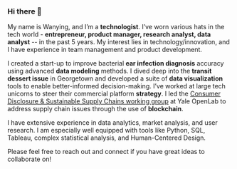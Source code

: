 ### Hi there 👋
My name is Wanying, and I’m a **technologist**. I’ve worn various hats in the tech world - **entrepreneur, product manager, research analyst, data analyst** -- in the past 5 years. My interest lies in technology/innovation, and I have experience in team management and product development. 

I created a start-up to improve bacterial **ear infection diagnosis** accuracy using advanced **data modeling** methods. I dived deep into the **transit dessert issue** in Georgetown and developed a suite of **data visualization** tools to enable better-informed decision-making. I’ve worked at large tech unicorns to steer their commercial platform **strategy**. I led the [Consumer Disclosure & Sustainable Supply Chains working group](https://collabathon-docs.openclimate.earth/hacks/team-contributions/consumer-disclosure-and-sustainable-supply-chains) at Yale OpenLab to address supply chain issues through the use of **blockchain**.

I have extensive experience in data analytics, market analysis, and user research. I am especially well equipped with tools like Python, SQL, Tableau, complex statistical analysis, and Human-Centered Design.

Please feel free to reach out and connect if you have great ideas to collaborate on!



<!--
**wanying4/wanying4** is a ✨ _special_ ✨ repository because its `README.md` (this file) appears on your GitHub profile.

Here are some ideas to get you started:

- 🔭 I’m currently working on ...
- 🌱 I’m currently learning ...
- 👯 I’m looking to collaborate on ...
- 🤔 I’m looking for help with ...
- 💬 Ask me about ...
- 📫 How to reach me: ...
- 😄 Pronouns: ...
- ⚡ Fun fact: ...
-->
